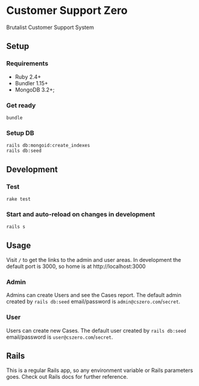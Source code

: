 Customer Support Zero
=======
Brutalist Customer Support System

## Setup

### Requirements
- Ruby 2.4+
- Bundler 1.15+
- MongoDB 3.2+;

### Get ready

```
bundle
```

### Setup DB

```
rails db:mongoid:create_indexes
rails db:seed
```

## Development

### Test

```
rake test
```

### Start and auto-reload on changes in development

```
rails s
```

## Usage

Visit `/` to get the links to the admin and user areas. In development the
default port is 3000, so home is at http://localhost:3000

### Admin

Admins can create Users and see the Cases report. The default admin created by
`rails db:seed` email/password is `admin@cszero.com`/`secret`.

### User

Users can create new Cases. The default user created by `rails db:seed`
email/password is `user@cszero.com`/`secret`.

## Rails

This is a regular Rails app, so any environment variable or Rails parameters
goes. Check out Rails docs for further reference.
